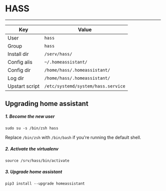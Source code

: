 # HASS
---
|  Key  | Value  |
| --- | --- |
|User| `hass` |
|Group| `hass`|
|Install dir| `/serv/hass/`|
|Config alis| `~/.homeassistant/`
|Config dir| `/home/hass/.homeassistant/`
|Log dir| `/home/hass/.homeassistant/`|
|Upstart script| `/etc/systemd/system/hass.service`|

## Upgrading home assistant
##### 1. Become the new user
```
sudo su -s /bin/zsh hass
```

Replace `/bin/zsh` with `/bin/bash` if you're running the default shell.
##### 2. Activate the virtualenv
```
source /srv/hass/bin/activate
```
##### 3. Upgrade home assistant
```
pip3 install --upgrade homeassistant
```
